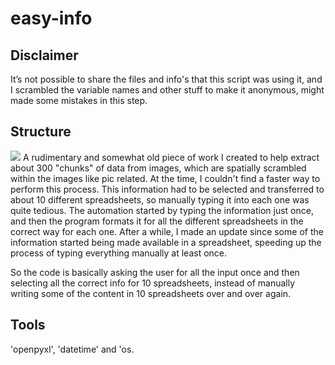 # easy-info

## Disclaimer
It’s not possible to share the files and info's that this script was using it, and I scrambled the variable names and other stuff to make it anonymous, might made some mistakes in this step.

## Structure
<img src="https://i.imgur.com/wrYSBBl.png">
A rudimentary and somewhat old piece of work I created to help extract about 300 "chunks" of data from images, which are spatially scrambled within the images like pic related. At the time, I couldn't find a faster way to perform this process. This information had to be selected and transferred to about 10 different spreadsheets, so manually typing it into each one was quite tedious. The automation started by typing the information just once, and then the program formats it for all the different spreadsheets in the correct way for each one. After a while, I made an update since some of the information started being made available in a spreadsheet, speeding up the process of typing everything manually at least once.

So the code is basically asking the user for all the input once and then selecting all the correct info for 10 spreadsheets, instead of manually writing some of the content in 10 spreadsheets over and over again.

## Tools
'openpyxl', 'datetime' and 'os.
